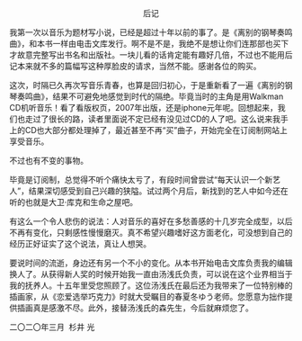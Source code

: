 <p align="center">后记</p>

我第一次以音乐为题材写小说，已经是超过十年以前的事了。是《离别的钢琴奏鸣曲》，和本书一样由电击文库发行。啊不是不是，我绝不是想让你们连那部也买下才故意完整写出书名和出版社。一块儿看的话肯定能有趣好几倍，不过也不能用后记本来就不多的篇幅写这种厚脸皮的请求，当然不能。感谢各位的购买。

这次，时隔已久再次写音乐青春，也算是回归初心，于是重新看了一遍《离别的钢琴奏鸣曲》，结果不可避免地感觉到时代的隔绝。毕竟当时的主角是用Walkman CD机听音乐！看了看版权页，2007年出版，还是iphone元年呢。回想起来，我们也走过了很长的路，读者里面说不定已经有没见过CD的人了吧。这么说来我手上的CD也大部分都处理掉了，最近甚至不再“买”曲子，开始完全在订阅制网站上享受音乐。

不过也有不变的事物。

毕竟是订阅制，总觉得不听个痛快太亏了，有段时间曾尝试“每天认识一个新艺人”，结果深切感受到自己兴趣的狭隘。试过两个月后，新找到的艺人中如今还在听的也就是大卫·库克和生命之屋吧。

有这么一个令人悲伤的说法：人对音乐的喜好在多愁善感的十几岁完全成型，以后不再有变化，只剩感性慢慢磨灭。真不希望兴趣嗜好这方面老化，可没想到自己的经历正好证实了这个说法，真让人想哭。

要说时间的流逝，身边还有另一个不小的变化。从本书开始电击文库负责我的编辑换人了。从获得新人奖的时候开始我一直由汤浅氏负责，可以说在这个业界相当于我的抚养人。十五年里受您照顾了。这位汤浅氏在最后还为我带来了一位特别棒的插画家，从《恋爱选举巧克力》时就大受瞩目的春夏冬ゆう老师。您愿意为拙作提供插画真是感激不尽。此外，接替汤浅氏的森先生，今后就麻烦您了。

二〇二〇年三月  杉井 光

